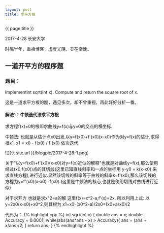 ```yaml
---
layout: post
title: 求平方根
---
```


{{ page.title }}

<p class="meta">2017-4-28 长安大学 </p>

时隔半年，重拾博客，虚度光阴，实在惭愧。

## 一道开平方的程序题

### 题目：

Implementint sqrt(int x).
Compute and return the square root of x.

这是一道求平方根的题，遇见多次，却不曾重视，再此好好分析一番。

#### 解法1：牛顿迭代法求平方根

求方程f(x)=0的根即求曲线y=f(x)与y=0的交点的横坐标.

牛顿法:
也就是从估计点x0出发,以y=f(x0)+f'(x0)(x-x0)作为对y=f(x)的估计,求得根x1.
x1 = x0 - f(x0) / f'(x0) 依次迭代

![]({{ site.url }}/blogpic/2017-4-28-1.png)

关于"以y=f(x0)+f'(x0)(x-x0)对y=f(x)近似的解释"也就是对曲线y=f(x),那么使用经过(x0,f(x0))点的其切线(这里已知直线斜率和一点的坐标用 y-y0 = k(x-x0) 来求直线方程),进行近似.显然该切线的斜率等于曲线的斜率k=f'(x0),那么该切线的方程为y=f'(x0)(x-x0)+f(x0).(这里是牛顿法的核心,也就是使用切线对曲线进行近似)

对于求开方
也就是求x^2=a的解
这里f(x)=x^2-a,f'(x)=2x.
所以利用上式:
以y=2x0(x-x0)+x0^2,则其根为
x1=x0-(x0^2-a)/2x0=(x0+a/x0)/2

代码为：
{% highlight cpp %}
int sqrt(int x) {
    double ans = x;
    double Accuracy = 0.0001;
    while(abs(ans*ans - x) > Accuracy){
        ans = (ans + x/ans)/2;
    }
    return ans;
}
{% endhighlight %}
